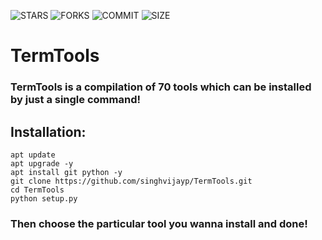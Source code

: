 ![STARS](https://img.shields.io/github/stars/singhvijayp/TermTools?style=social)  ![FORKS](https://img.shields.io/github/forks/singhvijayp/TermTools?style=social) ![COMMIT](https://img.shields.io/github/last-commit/singhvijayp/TermTools) ![SIZE](https://img.shields.io/github/repo-size/singhvijayp/TermTools)
# TermTools
### TermTools is a compilation of 70 tools which can be installed by just a single command!

## Installation:
```
apt update
apt upgrade -y
apt install git python -y
git clone https://github.com/singhvijayp/TermTools.git
cd TermTools
python setup.py
```
### Then choose the particular tool you wanna install and done!
